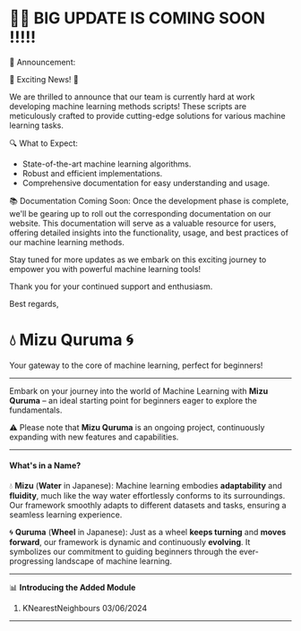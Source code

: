 # 🥳🥳 BIG UPDATE IS COMING SOON !!!!!


📢 Announcement:

🚀 Exciting News! 🚀

We are thrilled to announce that our team is currently hard at work developing machine learning methods scripts! These scripts are meticulously crafted to provide cutting-edge solutions for various machine learning tasks.

🔍 What to Expect:
- State-of-the-art machine learning algorithms.
- Robust and efficient implementations.
- Comprehensive documentation for easy understanding and usage.

📚 Documentation Coming Soon:
Once the development phase is complete, we'll be gearing up to roll out the corresponding documentation on our website. This documentation will serve as a valuable resource for users, offering detailed insights into the functionality, usage, and best practices of our machine learning methods.

Stay tuned for more updates as we embark on this exciting journey to empower you with powerful machine learning tools!

Thank you for your continued support and enthusiasm.

Best regards,

# 💧 Mizu Quruma 🌀

Your gateway to the core of machine learning, perfect for beginners!

---

Embark on your journey into the world of Machine Learning with **Mizu Quruma** – an ideal starting point for beginners eager to explore the fundamentals.

⚠️ Please note that **Mizu Quruma** is an ongoing project, continuously expanding with new features and capabilities.

---

#### What's in a Name?

💧 **Mizu** (**Water** in Japanese): Machine learning embodies **adaptability** and **fluidity**, much like the way water effortlessly conforms to its surroundings. Our framework smoothly adapts to different datasets and tasks, ensuring a seamless learning experience.

🌀 **Quruma** (**Wheel** in Japanese): Just as a wheel **keeps turning** and **moves forward**, our framework is dynamic and continuously **evolving**. It symbolizes our commitment to guiding beginners through the ever-progressing landscape of machine learning.

---

📊 **Introducing the Added Module**

1. KNearestNeighbours 03/06/2024


---
<!-- maintain the core message while using simpler language. -->
